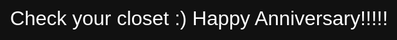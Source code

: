<!DOCTYPE html>
<html lang="en">
<head>
  <meta charset="UTF-8">
  <meta name="viewport" content="width=device-width, initial-scale=1.0">
  <title>Check Your Closet</title>
  <style>
    body {
      display: flex;
      justify-content: center;
      align-items: center;
      height: 100vh;
      margin: 0;
      background: #111;
      color: #fff;
      font-family: Arial, sans-serif;
      font-size: 2rem;
    }
  </style>
</head>
<body>
  <p>Check your closet :)  Happy Anniversary!!!!!</p>
</body>
</html>
